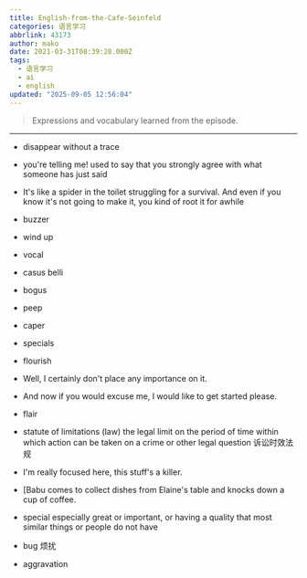 ```yaml
---
title: English-from-the-Cafe-Seinfeld
categories: 语言学习
abbrlink: 43173
author: mako
date: 2021-03-31T08:39:28.000Z
tags:
  - 语言学习
  - ai
  - english
updated: "2025-09-05 12:56:04"
---
```


> Expressions and vocabulary learned from the episode.

<!--more-->
---

- disappear without a trace

- you're telling me! used to say that you strongly agree with what someone has just said
-  It's like a spider in the toilet struggling for a survival. And even if you know it's not going to make it, you kind of root it for awhile
-  buzzer

- wind up

- vocal
- casus belli 
- bogus
-  peep
-  caper
-  specials
-  flourish
-  Well, I certainly don't place any importance on it.
-  And now if you would excuse me, I would like to get started please.
-  flair 
-  statute of limitations (law) the legal limit on the period of time within which action can be taken on a crime or other legal question 诉讼时效法规
-   I'm really focused here, this stuff's a killer.
-   [Babu comes to collect dishes from Elaine's table and knocks down a cup of coffee.
-   special  especially great or important, or having a quality that most similar things or people do not have
-   bug 烦扰
-   aggravation